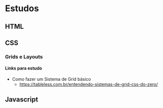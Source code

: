 # Estudos

## HTML
## CSS
### Grids e Layouts
#### Links para estudo

- Como fazer um Sistema de Grid básico
  - https://tableless.com.br/entendendo-sistemas-de-grid-css-do-zero/
  
  
  
## Javascript

